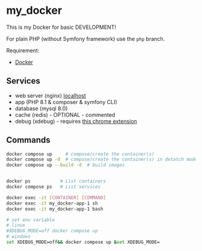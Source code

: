 # my_docker

This is my Docker for basic DEVELOPMENT!

For plain PHP (without Symfony framework) use the `php` branch.



Requirement:
- [Docker](https://docs.docker.com/get-docker/)

## Services
 - web server (nginx) [localhost](http://localhost/)
 - app (PHP 8.1 & composer & symfony CLI)
 - database (mysql 8.0)
 - cache (redis) -  OPTIONAL - commented
 - debug (xdebug) - requires [this chrome extension](https://chrome.google.com/webstore/detail/xdebug-helper/eadndfjplgieldjbigjakmdgkmoaaaoc)

## Commands
```bash
docker compose up     # compose/create the container(s)
docker compose up -d  # compose/create the container(s) in detatch mode
docker compose up --build -d  # build images


docker ps           # List containers
docker compose ps   # List services

docker exec -it [CONTAINER] [COMMAND]
docker exec -it my_docker-app-1 sh
docker exec -it my_docker-app-1 bash

# set env variable
# linux
#XDEBUG_MODE=off docker compose up
# windows 
set XDEBUG_MODE=off&& docker compose up &set XDEBUG_MODE=
```


